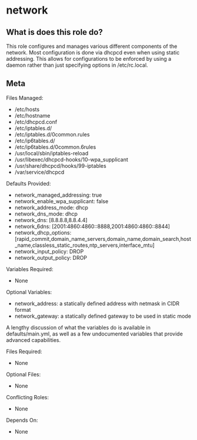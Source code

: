 network
=======


What is does this role do?
--------------------------

This role configures and manages various different components of the network.  Most configuration is done via dhcpcd even when using static addressing.  This allows for configurations to be enforced by using a daemon rather than just specifying options in /etc/rc.local.


Meta
----

Files Managed:
  * /etc/hosts
  * /etc/hostname
  * /etc/dhcpcd.conf
  * /etc/iptables.d/
  * /etc/iptables.d/0common.rules
  * /etc/ip6tables.d/
  * /etc/ip6tables.d/0common.6rules
  * /usr/local/sbin/iptables-reload
  * /usr/libexec/dhcpcd-hooks/10-wpa_supplicant
  * /usr/share/dhcpcd/hooks/99-iptables
  * /var/service/dhcpcd

Defaults Provided:
  * network_managed_addressing: true
  * network_enable_wpa_supplicant: false
  * network_address_mode: dhcp
  * network_dns_mode: dhcp
  * network_dns: [8.8.8.8,8.8.4.4]
  * network_6dns: [2001:4860:4860::8888,2001:4860:4860::8844]
  * network_dhcp_options: [rapid_commit,domain_name_servers,domain_name,domain_search,host_name,classless_static_routes,ntp_servers,interface_mtu]
  * network_input_policy: DROP
  * network_output_policy: DROP

Variables Required:
  * None

Optional Variables:
  * network_address: a statically defined address with netmask in CIDR format
  * network_gateway: a statically defined gateway to be used in static mode

A lengthy discussion of what the variables do is available in defaults/main.yml, as well as a few undocumented variables that provide advanced capabilities.

Files Required:
  * None

Optional Files:
  * None

Conflicting Roles:
  * None

Depends On:
  * None
